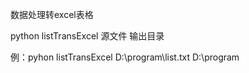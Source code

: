 数据处理转excel表格

python listTransExcel 源文件 输出目录

例：pyhon listTransExcel D:\program\list.txt D:\\program
